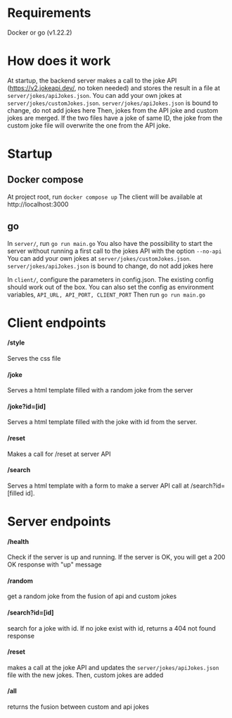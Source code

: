 # Requirements

Docker or go (v1.22.2)

# How does it work

At startup, the backend server makes a call to the joke API (https://v2.jokeapi.dev/, no token needed) and stores the result in a file at `server/jokes/apiJokes.json`.
You can add your own jokes at `server/jokes/customJokes.json`. `server/jokes/apiJokes.json` is bound to change, do not add jokes here
Then, jokes from the API joke and custom jokes are merged. If the two files have a joke of same ID, the joke from the custom joke file will overwrite the one from the API joke.

# Startup

## Docker compose
At project root, run `docker compose up`
The client will be available at http://localhost:3000

## go
In `server/`, run `go run main.go`
You also have the possibility to start the server without running a first call to the jokes API with the option `--no-api`
You can add your own jokes at `server/jokes/customJokes.json`. 
`server/jokes/apiJokes.json` is bound to change, do not add jokes here

In `client/`, configure the parameters in config.json. The existing config should work out of the box.
You can also set the config as environment variables, `API_URL, API_PORT, CLIENT_PORT`
Then run `go run main.go`


# Client endpoints

#### /style
Serves the css file
#### /joke
Serves a html template filled with a random joke from the server
#### /joke?id=[id]
Serves a html template filled with the joke with id from the server.
#### /reset
Makes a call for /reset at server API
#### /search
Serves a html template with a form to make a server API call at /search?id=[filled id].


# Server endpoints

#### /health
Check if the server is up and running. If the server is OK, you will get a 200 OK response with "up" message
#### /random
get a random joke from the fusion of api and custom jokes
#### /search?id=[id]
search for a joke with id. If no joke exist with id, returns a 404 not found response
#### /reset
makes a call at the joke API and updates the `server/jokes/apiJokes.json` file with the new jokes. Then, custom jokes are added 
#### /all
returns the fusion between custom and api jokes